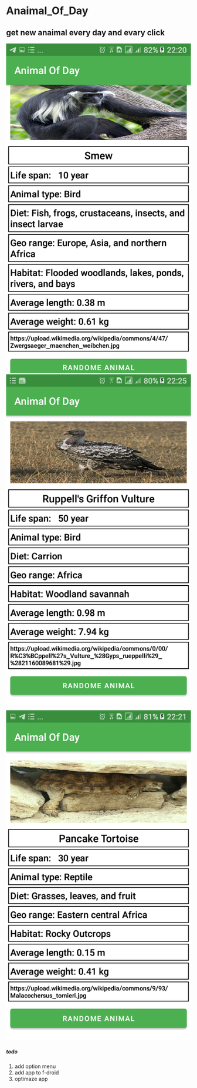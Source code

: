 
# Anaimal_Of_Day
## get new anaimal every day and evary click 



![Sample1](https://github.com/M4A28/Anaimal_Of_Day/blob/main/t1.png "Sample")  ![Sample2](https://github.com/M4A28/Anaimal_Of_Day/blob/main/t2.png "Sample")

![Sample3](https://github.com/M4A28/Anaimal_Of_Day/blob/main/t3.png "Sample")

##### todo  
1. add option menu 
2. add app to f-droid 
3. optimaze app 
